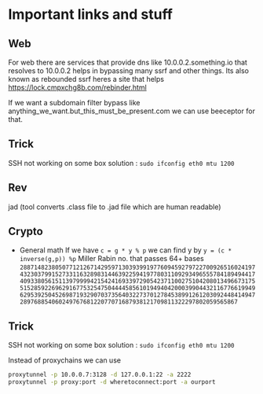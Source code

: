 # Important links and stuff

## Web
For web there are services that provide dns like 10.0.0.2.something.io that resolves to 10.0.0.2 helps in bypassing many ssrf and other things.
Its also known as rebounded ssrf heres a site that helps https://lock.cmpxchg8b.com/rebinder.html

If we want a subdomain filter bypass like anything_we_want.but_this_must_be_present.com we can use beeceptor for that.



## Trick
SSH not working on some box solution : `sudo ifconfig eth0 mtu 1200`


## Rev
jad (tool converts .class file to .jad file which are human readable)


## Crypto
- General math
If we have `c = g * y % p` we can find y by `y = (c * inverse(g,p)) %p`
Miller Rabin no. that passes 64+ bases `2887148238050771212671429597130393991977609459279722700926516024197432303799152733116328983144639225941977803110929349655578418949441740933805615113979999421542416933972905423711002751042080134966731755152859226962916775325475044445856101949404200039904432116776619949629539250452698719329070373564032273701278453899126120309244841494728976885406024976768122077071687938121709811322297802059565867`


## Trick
SSH not working on some box solution : `sudo ifconfig eth0 mtu 1200`

Instead of proxychains we can use 
```bash
proxytunnel -p 10.0.0.7:3128 -d 127.0.0.1:22 -a 2222
proxytunnel -p proxy:port -d wheretoconnect:port -a ourport
```

